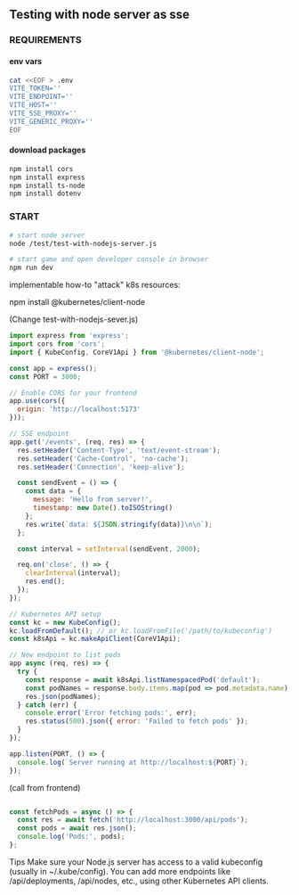 ## Testing with node server as sse

### REQUIREMENTS

#### env vars
```bash
cat <<EOF > .env
VITE_TOKEN=''
VITE_ENDPOINT=''
VITE_HOST=''
VITE_SSE_PROXY=''
VITE_GENERIC_PROXY=''
EOF
```

#### download packages

```bash
npm install cors
npm install express
npm install ts-node
npm install dotenv
```

### START

```bash
# start node server
node /test/test-with-nodejs-server.js
```

```bash
# start game and open developer console in browser
npm run dev
```


implementable how-to "attack" k8s resources:

npm install @kubernetes/client-node

(Change test-with-nodejs-sever.js)

```js
import express from 'express';
import cors from 'cors';
import { KubeConfig, CoreV1Api } from '@kubernetes/client-node';

const app = express();
const PORT = 3000;

// Enable CORS for your frontend
app.use(cors({
  origin: 'http://localhost:5173'
}));

// SSE endpoint
app.get('/events', (req, res) => {
  res.setHeader('Content-Type', 'text/event-stream');
  res.setHeader('Cache-Control', 'no-cache');
  res.setHeader('Connection', 'keep-alive');

  const sendEvent = () => {
    const data = {
      message: 'Hello from server!',
      timestamp: new Date().toISOString()
    };
    res.write(`data: ${JSON.stringify(data)}\n\n`);
  };

  const interval = setInterval(sendEvent, 2000);

  req.on('close', () => {
    clearInterval(interval);
    res.end();
  });
});

// Kubernetes API setup
const kc = new KubeConfig();
kc.loadFromDefault(); // or kc.loadFromFile('/path/to/kubeconfig')
const k8sApi = kc.makeApiClient(CoreV1Api);

// New endpoint to list pods
app async (req, res) => {
  try {
    const response = await k8sApi.listNamespacedPod('default');
    const podNames = response.body.items.map(pod => pod.metadata.name);
    res.json(podNames);
  } catch (err) {
    console.error('Error fetching pods:', err);
    res.status(500).json({ error: 'Failed to fetch pods' });
  }
});

app.listen(PORT, () => {
  console.log(`Server running at http://localhost:${PORT}`);
});

```

(call from frontend)

```js

const fetchPods = async () => {
  const res = await fetch('http://localhost:3000/api/pods');
  const pods = await res.json();
  console.log('Pods:', pods);
};

```

Tips
Make sure your Node.js server has access to a valid kubeconfig (usually in ~/.kube/config).
You can add more endpoints like /api/deployments, /api/nodes, etc., using other Kubernetes API clients.